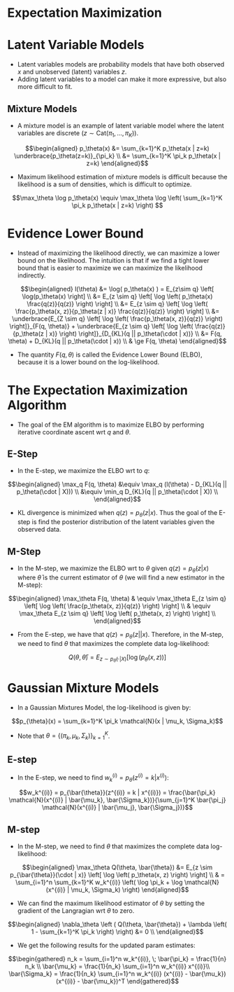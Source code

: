 Expectation Maximization
==============

# Latent Variable Models
* Latent variables models are probability models that have both observed $x$ and unobserved (latent) variables $z$. 
* Adding latent variables to a model can make it more expressive, but also more difficult to fit.

## Mixture Models
* A mixture model is an example of latent variable model where the latent variables are discrete $( z \sim \text{Cat}(\pi_1, ..., \pi_K))$.
``` math
\begin{aligned}
p_\theta(x) &= \sum_{k=1}^K p_\theta(x | z=k) \underbrace{p_\theta(z=k)}_{\pi_k} \\
	&= \sum_{k=1}^K \pi_k p_\theta(x | z=k)
\end{aligned}
```
* Maximum likelihood estimation of mixture models is difficult because the likelihood is a sum of densities, which is difficult to optimize.
``` math
\max_\theta \log p_\theta(x) \equiv \max_\theta \log \left( \sum_{k=1}^K \pi_k p_\theta(x | z=k) \right) 
```

# Evidence Lower Bound
* Instead of maximizing the likelihood directly, we can maximize a lower bound on the likelihood. The intuition is that if we find a tight lower bound that is easier to maximize we can maximize the likelihood indirectly.  
``` math
\begin{aligned}
l(\theta) &= \log( p_\theta(x) ) = E_{z\sim q} \left[ \log(p_\theta(x) \right] \\
	&= E_{z \sim q} \left[ \log \left( p_\theta(x) \frac{q(z)}{q(z)} \right) \right] \\
	&= E_{z \sim q} \left[ \log \left( \frac{p_\theta(x, z)}{p_\theta(z | x)} \frac{q(z)}{q(z)} \right) \right] \\
	&= \underbrace{E_{Z \sim q} \left[ \log \left( \frac{p_\theta(x, z)}{q(z)} \right) \right]}_{F(q, \theta)} +  \underbrace{E_{z \sim q} \left[ \log \left( \frac{q(z)}{p_\theta(z | x)} \right) \right]}_{D_{KL}(q || p_\theta(\cdot | x))} \\
	&= F(q, \theta) + D_{KL}(q || p_\theta(\cdot | x)) \\
	& \ge F(q, \theta)
\end{aligned}
```
* The quantity $F(q, \theta)$ is called the Evidence Lower Bound (ELBO), because it is a lower bound on the log-likelihood. 

# The Expectation Maximization Algorithm
* The goal of the EM algorithm is to maximize ELBO by performing iterative coordinate ascent wrt $q$ and $\theta$.

## E-Step
* In the E-step, we maximize the ELBO wrt to $q$:
``` math
\begin{aligned}
\max_q F(q, \theta) &\equiv \max_q (l(\theta) - D_{KL}(q || p_\theta(\cdot | X))) \\	
	&\equiv \min_q D_{KL}(q || p_\theta(\cdot | X)) \\
\end{aligned}
```
* KL divergence is minimized when $q(z) = p_\theta(z | x)$. Thus the goal of the E-step is find the posterior distribution of the latent variables given the observed data.

## M-Step
* In the M-step, we maximize the ELBO wrt to $\theta$ given $q(z) = p_{\bar{\theta}}(z | x)$ where $\bar{\theta}$ is the current estimator of $\theta$ (we will find a new estimator in the M-step):
``` math
\begin{aligned}
\max_\theta F(q, \theta) & \equiv \max_\theta E_{z \sim q} \left[ \log \left( \frac{p_\theta(x, z)}{q(z)} \right) \right] \\
& \equiv \max_\theta E_{z \sim q} \left[ \log \left( p_\theta(x, z) \right) \right] \\
\end{aligned}
```

* From the E-step, we have that $q(z) = p_\theta(z || x)$. Therefore, in the M-step, we need to find $\theta$ that maximizes the complete data log-likelihood:
``` math 
Q(\theta, \bar{\theta}) = E_{z \sim p_{\bar{\theta}}(\cdot | X)} \left[ \log \left( p_\theta(x, z) \right) \right]
```

# Gaussian Mixture Models
* In a Gaussian Mixtures Model, the log-likelihood is given by:
``` math
p_{\theta}(x) = \sum_{k=1}^K \pi_k \mathcal{N}(x | \mu_k, \Sigma_k)
``` 
* Note that $\theta = \{(\pi_k, \mu_k, \Sigma_k)\}_{k=1}^K$.
## E-step
* In the E-step, we need to find $w_k^{(i)} = p_{\bar{\theta}}(z^{(i)} = k | x^{(i)})$:
``` math
w_k^{(i)} = p_{\bar{\theta}}(z^{(i)} = k | x^{(i)}) = \frac{\bar{\pi_k} \mathcal{N}(x^{(i)} | \bar{\mu_k}, \bar{\Sigma_k})}{\sum_{j=1}^K \bar{\pi_j} \mathcal{N}(x^{(i)} | \bar{\mu_j}, \bar{\Sigma_j})}
```

## M-step
* In the M-step, we need to find $\theta$ that maximizes the complete data log-likelihood:
``` math
\begin{aligned}
\max_\theta Q(\theta, \bar{\theta}) &= E_{z \sim p_{\bar{\theta}}(\cdot | x)} \left[ \log \left( p_\theta(x, z) \right) \right] \\
	& = \sum_{i=1}^n \sum_{k=1}^K w_k^{(i)} \left( \log \pi_k + \log \mathcal{N}(x^{(i)} | \mu_k, \Sigma_k) \right)
\end{aligned}
```
* We can find the maximum likelihood estimator of $\theta$ by setting the gradient of the Langragian wrt $\theta$ to zero.
``` math
\begin{aligned}
\nabla_\theta \left ( Q(\theta, \bar{\theta}) + \lambda \left( 1 - \sum_{k=1}^K \pi_k \right) \right) &= 0 \\
\end{aligned}
```
* We get the following results for the updated param estimates:
``` math
\begin{gathered}
n_k = \sum_{i=1}^n w_k^{(i)}, \; \bar{\pi_k} = \frac{1}{n} n_k \\
\bar{\mu_k} = \frac{1}{n_k} \sum_{i=1}^n w_k^{(i)} x^{(i)}\\
\bar{\Sigma_k} = \frac{1}{n_k} \sum_{i=1}^n w_k^{(i)} (x^{(i)} - \bar{\mu_k})(x^{(i)} - \bar{\mu_k})^T
\end{gathered}
```
